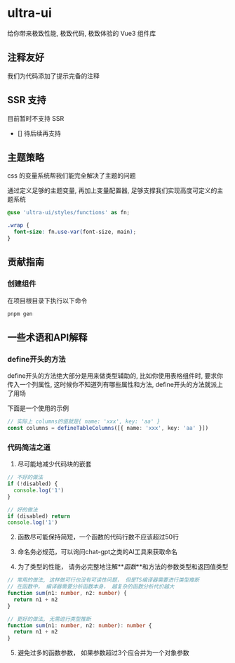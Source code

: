 # ultra-ui

给你带来极致性能, 极致代码, 极致体验的 Vue3 组件库

## 注释友好

我们为代码添加了提示完备的注释

## SSR 支持

目前暂时不支持 SSR

- [] 待后续再支持

## 主题策略

css 的变量系统帮我们能完全解决了主题的问题

通过定义足够的主题变量, 再加上变量配置器, 足够支撑我们实现高度可定义的主题系统

```scss
@use 'ultra-ui/styles/functions' as fn;

.wrap {
  font-size: fn.use-var(font-size, main);
}
```

## 贡献指南

### 创建组件

在项目根目录下执行以下命令

```bash
pnpm gen
```

## 一些术语和API解释

### define开头的方法

define开头的方法绝大部分是用来做类型辅助的, 比如你使用表格组件时, 要求你传入一个列属性, 这时候你不知道列有哪些属性和方法, define开头的方法就派上了用场

下面是一个使用的示例

```ts
// 实际上 columns的值就是{ name: 'xxx', key: 'aa' }
const columns = defineTableColumns([{ name: 'xxx', key: 'aa' }])
```

### 代码简洁之道

1. 尽可能地减少代码块的嵌套

```ts
// 不好的做法
if (!disabled) {
  console.log('1')
}

// 好的做法
if (disabled) return
console.log('1')
```

2. 函数尽可能保持简短，一个函数的代码行数不应该超过50行

3. 命名务必规范，可以询问chat-gpt之类的AI工具来获取命名

4. 为了类型的性能， 请务必完整地注解**_函数_**和方法的参数类型和返回值类型

```ts
// 常用的做法, 这样做可行也没有可读性问题， 但是TS编译器需要进行类型推断
// 在函数中， 编译器需要分析函数本身， 越复杂的函数分析代价越大
function sum(n1: number, n2: number) {
  return n1 + n2
}

// 更好的做法, 无需进行类型推断
function sum(n1: number, n2: number): number {
  return n1 + n2
}
```

5. 避免过多的函数参数， 如果参数超过3个应合并为一个对象参数
